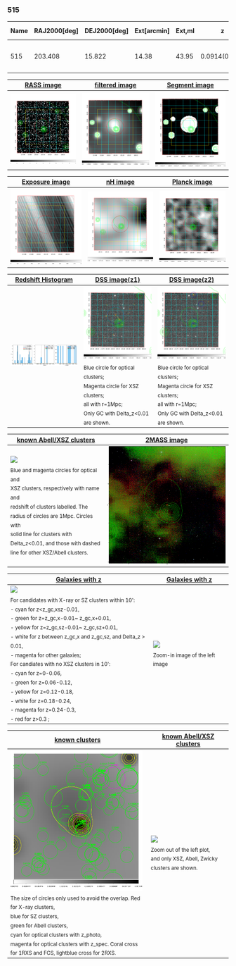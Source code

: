 <div STYLE="page-break-after: always;"></div>

### 515

|Name|RAJ2000[deg]|DEJ2000[deg] |Ext[arcmin]| Ext,ml | z | z_src| C|GC(XSZ,Delta_z<0.01)| GC(OPT,Delta_z<0.01)|GC| R_sig[arcmin] | R500[arcmin] | R500[Mpc]| CRsig[c/s] | CR500[c/s] |L500[1E44 erg/s]|F500[1E-12 erg/s/cm^2]| M500[1E14 Msun]|Tx[keV]|Cnt_sig|Beta|Rc[arcmin]|Comment|Alias|
|---|---|---|---|---|---|------|---|--------|---------|----------|---|---|---|---|---|---|---|---|---|---|---|---|---|---|
|515| 203.408| 15.822| 14.38| 43.95| 0.0914(0.005)| z1,| G| -| -| C, F20, N, W| 40.105| 9.664| 0.987| 0.433(0.126)| 0.384(0.112)| 1.597(0.916)| 7.627(4.375)| 2.99(0.85)| 4.33(0.78)| 266.5| 0.532(-0.024+0.061)| 11.786(-1.617+2.847)| -| t524|

|[RASS image](../image/515/515_img.pdf)|[filtered image](../image/515/515_fil.pdf)|[Segment image](../image/515/515_seg.pdf)|
|-------------------|--------------------|-------------------|
| <img src="../image/515/515_img.png" width="300">  | <img src="../image/515/515_fil.png" width="300">   | <img src="../image/515/515_seg.png" width="300">  |

|[Exposure image](../image/515/515_mex.pdf)| [nH image](../image/515/515_nh.pdf)| [Planck image](../image/515/515_p.pdf)|
|-------------------|--------------------|-------------------|
|<img src="../image/515/515_mex.png" width="300">   | <img src="../image/515/515_nh.png" width="300">    | <img src="../image/515/515_p.png" width="300"> |

|[Redshift Histogram](../image/515/515_zg.pdf) | [DSS image(z1)](../image/515/515_dss_z1.pdf)      |  [DSS image(z2)](../image/515/515_dss_z2.pdf)    |
|-------------------|--------------------|-------------------|
|<img src="../image/515/515_zg.png" width="300"> |<img src="../image/515/515_dss_z1.png" width="300"> <sub><br>Blue circle for optical clusters; <br>Magenta circle for XSZ clusters; <br>all with r=1Mpc; <br>Only GC with Delta_z<0.01 are shown. </sub>| <img src="../image/515/515_dss_z2.png" width="300"><sub><br>Blue circle for optical clusters; <br>Magenta circle for XSZ clusters; <br>all with r=1Mpc; <br>Only GC with Delta_z<0.01 are shown. </sub> |

|[known Abell/XSZ clusters](../image/515/515_m.pdf) | [2MASS image](../image/515/515_2mass.pdf)      |
|-------------------|-------------------|
|<img src=../image/515/515_m.png width="300"> <br><sub>Blue and magenta circles for optical and <br>XSZ clusters, respectively with name and <br>redshift of clusters labelled. The <br>radius of circles are 1Mpc. Circles with <br>solid line for clusters with <br>Delta_z<0.01, and those with dashed <br>line for other XSZ/Abell clusters.        </sub>|<img src="../image/515/515_2mass.png" width="300">  |

|[Galaxies with z](../image/515/515_opt_ned.pdf) |[Galaxies with z](../image/515/515_opt_ned_zoom.pdf) |
|-------------------|-------------------|
| <img src=../image/515/515_opt_ned.png width="300"> <br><sub> For candidates with X-ray or SZ clusters within 10': <br> - cyan for z<z_gc,xsz-0.01, <br> - green for z=z_gc,x-0.01~ z_gc,x+0.01, <br> - yellow for z=z_gc,sz-0.01~ z_gc,sz+0.01, <br> - white for z between z_gc,x and z_gc,sz, and Delta_z > 0.01, <br> - magenta for other galaxies; <br>For candiates with no XSZ clusters in 10': <br> - cyan for z=0-0.06, <br> - green for z=0.06-0.12, <br> - yellow for z=0.12-0.18, <br> - white for z=0.18-0.24, <br> - magenta for z=0.24-0.3, <br> - red for z>0.3 ;  </sub>|<img src=../image/515/515_opt_ned_zoom.png width="300">  <br><sub> Zoom-in image of the left image</sub>|

|[known clusters](../image/515/515_gc.pdf) |[known Abell/XSZ clusters](../image/515/515_gc_large.pdf) |
|-------------------|-------------------|
| <img src=../image/515/515_gc.png width="300"> <br><sub> The size of circles only used to avoid the overlap. Red for X-ray clusters, <br> blue for SZ clusters, <br> green for Abell clusters, <br> cyan for optical clusters with z_photo, <br> magenta for optical clusters with z_spec. Coral cross for 1RXS and FCS, lightblue cross for 2RXS. </sub>|<img src=../image/515/515_gc_large.png width="300"> <br><sub> Zoom out of the left plot, <br> and only XSZ, Abell, Zwicky clusters are shown. </sub> |



